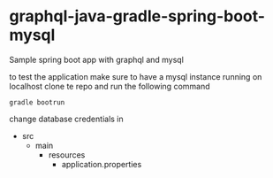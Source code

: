 # graphql-java-gradle-spring-boot-mysql

Sample spring boot app with graphql and mysql

to test the application make sure to have a mysql instance running on localhost
clone te repo and run the following command


```
gradle bootrun

```

change database credentials in

 - src
    - main
        - resources
            - application.properties